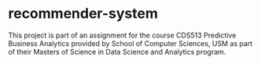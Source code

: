 # recommender-system
This project is part of an assignment for the course CDS513 Predictive Business Analytics provided by School of Computer Sciences, USM as part of their Masters of Science in Data Science and Analytics program.
